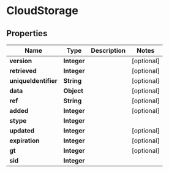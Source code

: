 

# CloudStorage


## Properties

| Name | Type | Description | Notes |
|------------ | ------------- | ------------- | -------------|
|**version** | **Integer** |  |  [optional] |
|**retrieved** | **Integer** |  |  [optional] |
|**uniqueIdentifier** | **String** |  |  [optional] |
|**data** | **Object** |  |  [optional] |
|**ref** | **String** |  |  [optional] |
|**added** | **Integer** |  |  [optional] |
|**stype** | **Integer** |  |  |
|**updated** | **Integer** |  |  [optional] |
|**expiration** | **Integer** |  |  [optional] |
|**gt** | **Integer** |  |  [optional] |
|**sid** | **Integer** |  |  |



